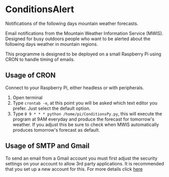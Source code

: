 # ConditionsAlert

Notifications of the following days mountain weather forecasts. 

Email notifications from the Mountain Weather Information Service (MWIS). Designed for busy outdoors people who want to be alerted about the following days weather in mountain regions. 

This programme is designed to be deployed on a small Raspberry Pi using CRON to handle timing of emails. 

## Usage of CRON

Connect to your Raspberry Pi, either headless or with peripherals. 

1. Open terminal
2. Type ```crontab -e```, at this point you will be asked which text editor you prefer. Just select the default option. 
3. Type ```0 9 * * * python /home/pi/ConditionsPy.py```, this will execute the program at 9AM everyday and produce the forecast for tomorrow's weather. If you adjust this be sure to check when MWIS automatically produces tomorrow's forecast as default.

## Usage of SMTP and Gmail

To send an email from a Gmail account you must first adjust the security settings on your account to allow 3rd party applications. It is recommended that you set up a new account for this. For more details click [here](https://support.google.com/accounts/answer/3466521?hl=en)
